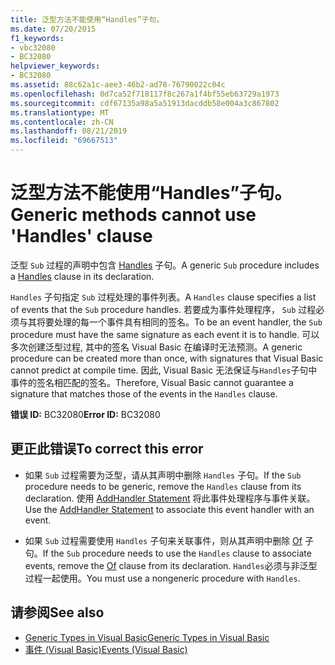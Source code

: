 ```yaml
---
title: 泛型方法不能使用“Handles”子句。
ms.date: 07/20/2015
f1_keywords:
- vbc32080
- BC32080
helpviewer_keywords:
- BC32080
ms.assetid: 88c62a1c-aee3-46b2-ad78-76790022c04c
ms.openlocfilehash: 0d7ca52f718117f8c267a1f4bf55eb63729a1973
ms.sourcegitcommit: cdf67135a98a5a51913dacddb58e004a3c867802
ms.translationtype: MT
ms.contentlocale: zh-CN
ms.lasthandoff: 08/21/2019
ms.locfileid: "69667513"
---
```

# <a name="generic-methods-cannot-use-handles-clause"></a><span data-ttu-id="b10ba-102">泛型方法不能使用“Handles”子句。</span><span class="sxs-lookup"><span data-stu-id="b10ba-102">Generic methods cannot use 'Handles' clause</span></span>
<span data-ttu-id="b10ba-103">泛型 `Sub` 过程的声明中包含 [Handles](../../visual-basic/language-reference/statements/handles-clause.md) 子句。</span><span class="sxs-lookup"><span data-stu-id="b10ba-103">A generic `Sub` procedure includes a [Handles](../../visual-basic/language-reference/statements/handles-clause.md) clause in its declaration.</span></span>  
  
 <span data-ttu-id="b10ba-104">`Handles` 子句指定 `Sub` 过程处理的事件列表。</span><span class="sxs-lookup"><span data-stu-id="b10ba-104">A `Handles` clause specifies a list of events that the `Sub` procedure handles.</span></span> <span data-ttu-id="b10ba-105">若要成为事件处理程序， `Sub` 过程必须与其将要处理的每一个事件具有相同的签名。</span><span class="sxs-lookup"><span data-stu-id="b10ba-105">To be an event handler, the `Sub` procedure must have the same signature as each event it is to handle.</span></span> <span data-ttu-id="b10ba-106">可以多次创建泛型过程, 其中的签名 Visual Basic 在编译时无法预测。</span><span class="sxs-lookup"><span data-stu-id="b10ba-106">A generic procedure can be created more than once, with signatures that Visual Basic cannot predict at compile time.</span></span> <span data-ttu-id="b10ba-107">因此, Visual Basic 无法保证与`Handles`子句中事件的签名相匹配的签名。</span><span class="sxs-lookup"><span data-stu-id="b10ba-107">Therefore, Visual Basic cannot guarantee a signature that matches those of the events in the `Handles` clause.</span></span>  
  
 <span data-ttu-id="b10ba-108">**错误 ID:** BC32080</span><span class="sxs-lookup"><span data-stu-id="b10ba-108">**Error ID:** BC32080</span></span>  
  
## <a name="to-correct-this-error"></a><span data-ttu-id="b10ba-109">更正此错误</span><span class="sxs-lookup"><span data-stu-id="b10ba-109">To correct this error</span></span>  
  
- <span data-ttu-id="b10ba-110">如果 `Sub` 过程需要为泛型，请从其声明中删除 `Handles` 子句。</span><span class="sxs-lookup"><span data-stu-id="b10ba-110">If the `Sub` procedure needs to be generic, remove the `Handles` clause from its declaration.</span></span> <span data-ttu-id="b10ba-111">使用 [AddHandler Statement](../../visual-basic/language-reference/statements/addhandler-statement.md) 将此事件处理程序与事件关联。</span><span class="sxs-lookup"><span data-stu-id="b10ba-111">Use the [AddHandler Statement](../../visual-basic/language-reference/statements/addhandler-statement.md) to associate this event handler with an event.</span></span>  
  
- <span data-ttu-id="b10ba-112">如果 `Sub` 过程需要使用 `Handles` 子句来关联事件，则从其声明中删除 [Of](../../visual-basic/language-reference/statements/of-clause.md) 子句。</span><span class="sxs-lookup"><span data-stu-id="b10ba-112">If the `Sub` procedure needs to use the `Handles` clause to associate events, remove the [Of](../../visual-basic/language-reference/statements/of-clause.md) clause from its declaration.</span></span> <span data-ttu-id="b10ba-113">`Handles`必须与非泛型过程一起使用。</span><span class="sxs-lookup"><span data-stu-id="b10ba-113">You must use a nongeneric procedure with `Handles`.</span></span>  
  
## <a name="see-also"></a><span data-ttu-id="b10ba-114">请参阅</span><span class="sxs-lookup"><span data-stu-id="b10ba-114">See also</span></span>

- [<span data-ttu-id="b10ba-115">Generic Types in Visual Basic</span><span class="sxs-lookup"><span data-stu-id="b10ba-115">Generic Types in Visual Basic</span></span>](../../visual-basic/programming-guide/language-features/data-types/generic-types.md)
- [<span data-ttu-id="b10ba-116">事件 (Visual Basic)</span><span class="sxs-lookup"><span data-stu-id="b10ba-116">Events (Visual Basic)</span></span>](../programming-guide/language-features/events/index.md)
